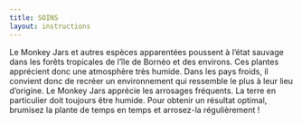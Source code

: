 ```yaml
---
title: SOINS
layout: instructions
---
```


Le Monkey Jars et autres esp&egrave;ces apparentées poussent &agrave; l’état sauvage dans les for&ecirc;ts tropicales de l’&icirc;le de Bornéo et des environs. Ces plantes apprécient donc une atmosph&egrave;re tr&egrave;s humide. Dans les pays froids, il convient donc de recréer un environnement qui ressemble le plus &agrave; leur lieu d’origine. Le Monkey Jars apprécie les arrosages fréquents. La terre en particulier doit toujours &ecirc;tre humide. Pour obtenir un résultat optimal, brumisez la plante de temps en temps et arrosez-la réguli&egrave;rement \!
